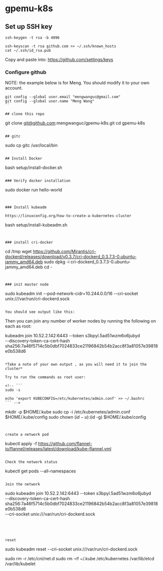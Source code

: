 # gpemu-k8s


## Set up SSH key

```
ssh-keygen -t rsa -b 4096
```

```
ssh-keyscan -t rsa github.com >> ~/.ssh/known_hosts
cat ~/.ssh/id_rsa.pub
```
Copy and paste into: https://github.com/settings/keys

### Configure github

NOTE: the example below is for Meng. You should modify it to your own account.

```
git config --global user.email "mengwanguc@gmail.com"
git config --global user.name "Meng Wang"
``

## clone this repo

```
git clone git@github.com:mengwanguc/gpemu-k8s.git
cd gpemu-k8s
```

## gitc

```
sudo cp gitc /usr/local/bin
```

## Install Docker

```
bash setup/install-docker.sh
```

### Verify docker installation

```
sudo docker run hello-world
```


### Install kubeadm

https://linuxconfig.org/how-to-create-a-kubernetes-cluster

```
bash setup/install-kubeadm.sh
```


### install cri-docker

```
cd /tmp
wget https://github.com/Mirantis/cri-dockerd/releases/download/v0.3.7/cri-dockerd_0.3.7.3-0.ubuntu-jammy_amd64.deb
sudo dpkg -i cri-dockerd_0.3.7.3-0.ubuntu-jammy_amd64.deb
cd -
```


### init master node

```
sudo kubeadm init --pod-network-cidr=10.244.0.0/16 --cri-socket unix:///var/run/cri-dockerd.sock 
```

You should see output like this:
```
Then you can join any number of worker nodes by running the following on each as root:

kubeadm join 10.52.2.142:6443 --token s3bpyl.5ad51wzm6o6jubyd \
        --discovery-token-ca-cert-hash sha256:7a46f5714c5b0dbf7024833ce21196842b54b2acc8f3a81057e39818e0b538d6
```

*Take a note of your own output , as you will need it to join the cluster*

Try to run the commands as root user:

<!-- ```
sudo -s
```

```
echo 'export KUBECONFIG=/etc/kubernetes/admin.conf' >> ~/.bashrc 
``` -->

```
mkdir -p $HOME/.kube
sudo cp -i /etc/kubernetes/admin.conf $HOME/.kube/config
sudo chown $(id -u):$(id -g) $HOME/.kube/config
```


create a network pod

```
kubectl apply -f https://github.com/flannel-io/flannel/releases/latest/download/kube-flannel.yml
```

Check the network status

```
kubectl get pods --all-namespaces
```

Join the network

```
sudo kubeadm join 10.52.2.142:6443 --token s3bpyl.5ad51wzm6o6jubyd \
        --discovery-token-ca-cert-hash sha256:7a46f5714c5b0dbf7024833ce21196842b54b2acc8f3a81057e39818e0b538d6 \
        --cri-socket unix:///var/run/cri-dockerd.sock
```




reset
```
sudo kubeadm reset --cri-socket unix:///var/run/cri-dockerd.sock


sudo rm -r /etc/cni/net.d
sudo rm -rf ~/.kube /etc/kubernetes /var/lib/etcd /var/lib/kubelet

```